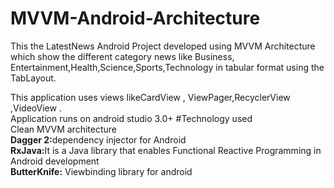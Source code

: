# MVVM-Android-Architecture<br>
This the LatestNews Android Project developed using MVVM Architecture<br>
which show the different category news like Business, Entertainment,Health,Science,Sports,Technology in tabular format using the TabLayout.<br>  

This application uses views likeCardView , ViewPager,RecyclerView ,VideoView .<br/>
Application runs on android studio 3.0+ 
#Technology used<br/>
Clean MVVM architecture<br/>
<b>Dagger 2:</b>dependency injector for Android <br/> 
<b>RxJava:</b>It is a Java library that enables Functional Reactive Programming in Android development<br/> 
<b>ButterKnife:</b>  Viewbinding library for android<br/> 
